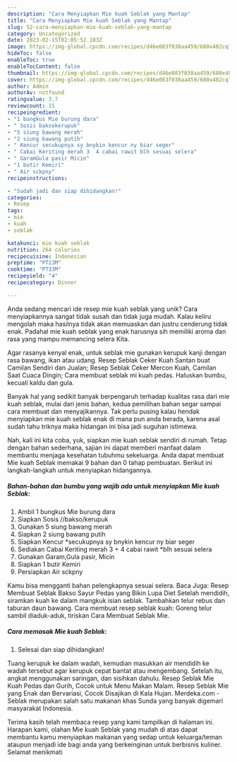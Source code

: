 ```yaml
---
description: "Cara Menyiapkan Mie kuah Seblak yang Mantap"
title: "Cara Menyiapkan Mie kuah Seblak yang Mantap"
slug: 52-cara-menyiapkan-mie-kuah-seblak-yang-mantap
category: Uncategorized
date: 2023-02-15T02:05:52.103Z
image: https://img-global.cpcdn.com/recipes/d46e083f038aa459/680x482cq70/mie-kuah-seblak-foto-resep-utama.jpg
hideToc: false
enableToc: true
enableTocContent: false
thumbnail: https://img-global.cpcdn.com/recipes/d46e083f038aa459/680x482cq70/mie-kuah-seblak-foto-resep-utama.jpg
cover: https://img-global.cpcdn.com/recipes/d46e083f038aa459/680x482cq70/mie-kuah-seblak-foto-resep-utama.jpg
author: Admin
authorAv: notfound
ratingvalue: 3.7
reviewcount: 15
recipeingredient:
- "1 bungkus Mie burung dara"
- " Sosis baksokerupuk"
- "5 siung bawang merah"
- "2 siung bawang putih"
- " Kencur secukupnya sy bnykin kencur ny biar seger"
- " Cabai Keriting merah 3  4 cabai rawit blh sesuai selera"
- " GaramGula pasir Micin"
- "1 butir Kemiri"
- " Air sckpny"
recipeinstructions:

- "Sudah jadi dan siap dihidangkan!"
categories:
- Resep
tags:
- mie
- kuah
- seblak

katakunci: mie kuah seblak 
nutrition: 264 calories
recipecuisine: Indonesian
preptime: "PT13M"
cooktime: "PT33M"
recipeyield: "4"
recipecategory: Dinner

---
```





Anda sedang mencari ide resep mie kuah seblak yang unik? Cara menyiapkannya sangat tidak susah dan tidak juga mudah. Kalau keliru mengolah maka hasilnya tidak akan memuaskan dan justru cenderung tidak enak. Padahal mie kuah seblak yang enak harusnya sih memiliki aroma dan rasa yang mampu memancing selera Kita.





Agar rasanya kenyal enak, untuk seblak mie gunakan kerupuk kanji dengan rasa bawang, ikan atau udang. Resep Seblak Ceker Kuah Santan buat Camilan Sendiri dan Jualan; Resep Seblak Ceker Mercon Kuah, Camilan Saat Cuaca Dingin; Cara membuat seblak mi kuah pedas. Haluskan bumbu, kecuali kaldu dan gula.

Banyak hal yang sedikit banyak berpengaruh terhadap kualitas rasa dari mie kuah seblak, mulai dari jenis bahan, kedua pemilihan bahan segar sampai cara membuat dan menyajikannya. Tak perlu pusing kalau hendak menyiapkan mie kuah seblak enak di mana pun anda berada, karena asal sudah tahu triknya maka hidangan ini bisa jadi suguhan istimewa.






Nah, kali ini kita coba, yuk, siapkan mie kuah seblak sendiri di rumah. Tetap dengan bahan sederhana, sajian ini dapat memberi manfaat dalam membantu menjaga kesehatan tubuhmu sekeluarga. Anda dapat membuat Mie kuah Seblak memakai 9 bahan dan 0 tahap pembuatan. Berikut ini langkah-langkah untuk menyiapkan hidangannya.

<!--inarticleads1-->

##### Bahan-bahan dan bumbu yang wajib ada untuk menyiapkan Mie kuah Seblak:

1. Ambil 1 bungkus Mie burung dara
1. Siapkan  Sosis //bakso/kerupuk
1. Gunakan 5 siung bawang merah
1. Siapkan 2 siung bawang putih
1. Siapkan  Kencur *secukupnya sy bnykin kencur ny biar seger
1. Sediakan  Cabai Keriting merah 3 + 4 cabai rawit *blh sesuai selera
1. Gunakan  Garam,Gula pasir, Micin
1. Siapkan 1 butir Kemiri
1. Persiapkan  Air sckpny


Kamu bisa mengganti bahan pelengkapnya sesuai selera. Baca Juga: Resep Membuat Seblak Bakso Sayur Pedas yang Bikin Lupa Diet Setelah mendidih, siramkan kuah ke dalam mangkuk isian seblak. Tambahkan telur rebus dan taburan daun bawang. Cara membuat resep seblak kuah: Goreng telur sambil diaduk-aduk, tiriskan Cara Membuat Seblak Mie. 

<!--inarticleads2-->

##### Cara memasak Mie kuah Seblak:


1. Selesai dan siap dihidangkan!

Tuang kerupuk ke dalam wadah, kemudian masukkan air mendidih ke wadah tersebut agar kerupuk cepat bantat atau mengembang. Setelah itu, angkat menggunakan saringan, dan sisihkan dahulu. Resep Seblak Mie Kuah Pedas dan Gurih, Cocok untuk Menu Makan Malam. Resep Seblak Mie yang Enak dan Bervariasi, Cocok Disajikan di Kala Hujan. Merdeka.com - Seblak merupakan salah satu makanan khas Sunda yang banyak digemari masyarakat Indonesia. 

Terima kasih telah membaca resep yang kami tampilkan di halaman ini. Harapan kami, olahan Mie kuah Seblak yang mudah di atas dapat membantu kamu menyiapkan makanan yang sedap untuk keluarga/teman ataupun menjadi ide bagi anda yang berkeinginan untuk berbisnis kuliner. Selamat menikmati
